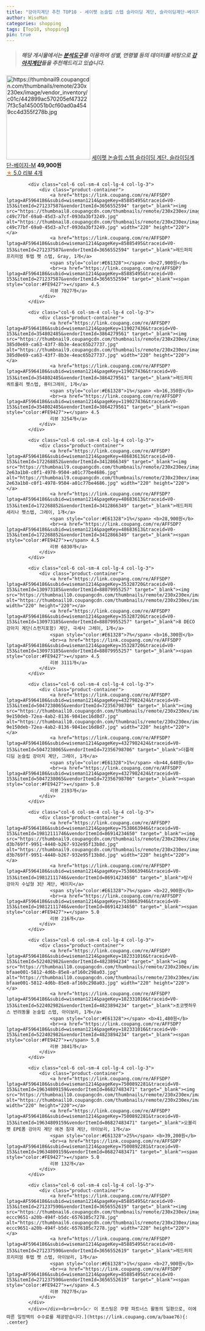 ```yaml
---
title: "강아지계단 추천 TOP10 - 세이펫 논슬립 스텝 슬라이딩 계단, 슬라이딩계단-베이지-M"
author: WiseMan
categories: shopping
tags: [Top10, shopping]
pin: true
---
```


> ##### 해당 게시물에서는 [**분석도구**](https://itemscout.io/)를 이용하여 **성별**, **연령별** 등의 데이터를 바탕으로 [**강아지계단**](https://link.coupang.com/a/baae76)들을 추천해드리고 있습니다.
<div class="container"><div class="row">
            <div class="col-6 col-sm-4 col-lg-4 col-lg-3">
                <div class="product-container">
                    <a href="https://link.coupang.com/re/AFFSDP?lptag=AF5964186&subid=wiseman1214&pageKey=7590561480&traceid=V0-153&itemId=20057266003&vendorItemId=86409403756" target="_blank"><img src="https://thumbnail9.coupangcdn.com/thumbnails/remote/230x230ex/image/vendor_inventory/c01c/442899ac570205ef473227f3c5a1450051b0cf60ad0a4549cc4d355f278b.jpg" alt="https://thumbnail9.coupangcdn.com/thumbnails/remote/230x230ex/image/vendor_inventory/c01c/442899ac570205ef473227f3c5a1450051b0cf60ad0a4549cc4d355f278b.jpg" width="220" height="220"></a>
                    <a href="https://link.coupang.com/re/AFFSDP?lptag=AF5964186&subid=wiseman1214&pageKey=7590561480&traceid=V0-153&itemId=20057266003&vendorItemId=86409403756" target="_blank">세이펫 논슬립 스텝 슬라이딩 계단, 슬라이딩계단-베이지-M</a>
                    <span style="color:#E61328"></span> <b>49,900원</b>
                    <br><a href="https://link.coupang.com/re/AFFSDP?lptag=AF5964186&subid=wiseman1214&pageKey=7590561480&traceid=V0-153&itemId=20057266003&vendorItemId=86409403756" target="_blank"><span style="color:#FE9427">★</span> 5.0
                    리뷰 4개</a>
                </div>
            </div>
            
            <div class="col-6 col-sm-4 col-lg-4 col-lg-3">
                <div class="product-container">
                    <a href="https://link.coupang.com/re/AFFSDP?lptag=AF5964186&subid=wiseman1214&pageKey=85885495&traceid=V0-153&itemId=271237587&vendorItemId=3656552594" target="_blank"><img src="https://thumbnail8.coupangcdn.com/thumbnails/remote/230x230ex/image/retail/images/911435354576800-c49c77bf-69a0-45d3-a7cf-093da3bf3249.jpg" alt="https://thumbnail8.coupangcdn.com/thumbnails/remote/230x230ex/image/retail/images/911435354576800-c49c77bf-69a0-45d3-a7cf-093da3bf3249.jpg" width="220" height="220"></a>
                    <a href="https://link.coupang.com/re/AFFSDP?lptag=AF5964186&subid=wiseman1214&pageKey=85885495&traceid=V0-153&itemId=271237587&vendorItemId=3656552594" target="_blank">레드퍼피 프리미엄 투텝 펫 스텝, Gray, 1개</a>
                    <span style="color:#E61328"></span> <b>27,900원</b>
                    <br><a href="https://link.coupang.com/re/AFFSDP?lptag=AF5964186&subid=wiseman1214&pageKey=85885495&traceid=V0-153&itemId=271237587&vendorItemId=3656552594" target="_blank"><span style="color:#FE9427">★</span> 4.5
                    리뷰 7027개</a>
                </div>
            </div>
            
            <div class="col-6 col-sm-4 col-lg-4 col-lg-3">
                <div class="product-container">
                    <a href="https://link.coupang.com/re/AFFSDP?lptag=AF5964186&subid=wiseman1214&pageKey=119027436&traceid=V0-153&itemId=354802485&vendorItemId=3864279561" target="_blank"><img src="https://thumbnail9.coupangcdn.com/thumbnails/remote/230x230ex/image/retail/images/6736214985157-385d0e69-ca63-43f7-8b3e-4eac65b27737.jpg" alt="https://thumbnail9.coupangcdn.com/thumbnails/remote/230x230ex/image/retail/images/6736214985157-385d0e69-ca63-43f7-8b3e-4eac65b27737.jpg" width="220" height="220"></a>
                    <a href="https://link.coupang.com/re/AFFSDP?lptag=AF5964186&subid=wiseman1214&pageKey=119027436&traceid=V0-153&itemId=354802485&vendorItemId=3864279561" target="_blank">레드퍼피 쿼트롤리 펫스텝, 퓨터그레이, 1개</a>
                    <span style="color:#E61328">1%</span> <b>16,350원</b>
                    <br><a href="https://link.coupang.com/re/AFFSDP?lptag=AF5964186&subid=wiseman1214&pageKey=119027436&traceid=V0-153&itemId=354802485&vendorItemId=3864279561" target="_blank"><span style="color:#FE9427">★</span> 4.5
                    리뷰 3254개</a>
                </div>
            </div>
            
            <div class="col-6 col-sm-4 col-lg-4 col-lg-3">
                <div class="product-container">
                    <a href="https://link.coupang.com/re/AFFSDP?lptag=AF5964186&subid=wiseman1214&pageKey=48683613&traceid=V0-153&itemId=172268852&vendorItemId=3412866349" target="_blank"><img src="https://thumbnail9.coupangcdn.com/thumbnails/remote/230x230ex/image/retail/images/211717021066769-2e63a1b8-c0f1-4978-9504-a01c77be4686.jpg" alt="https://thumbnail9.coupangcdn.com/thumbnails/remote/230x230ex/image/retail/images/211717021066769-2e63a1b8-c0f1-4978-9504-a01c77be4686.jpg" width="220" height="220"></a>
                    <a href="https://link.coupang.com/re/AFFSDP?lptag=AF5964186&subid=wiseman1214&pageKey=48683613&traceid=V0-153&itemId=172268852&vendorItemId=3412866349" target="_blank">레드퍼피 세리나 펫스텝, 그레이, 1개</a>
                    <span style="color:#E61328">1%</span> <b>28,900원</b>
                    <br><a href="https://link.coupang.com/re/AFFSDP?lptag=AF5964186&subid=wiseman1214&pageKey=48683613&traceid=V0-153&itemId=172268852&vendorItemId=3412866349" target="_blank"><span style="color:#FE9427">★</span> 4.5
                    리뷰 6830개</a>
                </div>
            </div>
            
            <div class="col-6 col-sm-4 col-lg-4 col-lg-3">
                <div class="product-container">
                    <a href="https://link.coupang.com/re/AFFSDP?lptag=AF5964186&subid=wiseman1214&pageKey=35328720&traceid=V0-153&itemId=130973185&vendorItemId=88079955257" target="_blank"><img src="https://thumbnail10.coupangcdn.com/thumbnails/remote/230x230ex/image/vendor_inventory/f109/7addac0f3d733623dd59b72033926a82782bbc2467caf25e244fb105cb23.png" alt="https://thumbnail10.coupangcdn.com/thumbnails/remote/230x230ex/image/vendor_inventory/f109/7addac0f3d733623dd59b72033926a82782bbc2467caf25e244fb105cb23.png" width="220" height="220"></a>
                    <a href="https://link.coupang.com/re/AFFSDP?lptag=AF5964186&subid=wiseman1214&pageKey=35328720&traceid=V0-153&itemId=130973185&vendorItemId=88079955257" target="_blank">8 DECO 강아지 계단(스펀지포함) 계단, 극세사 그레이, 1개</a>
                    <span style="color:#E61328">7%</span> <b>16,300원</b>
                    <br><a href="https://link.coupang.com/re/AFFSDP?lptag=AF5964186&subid=wiseman1214&pageKey=35328720&traceid=V0-153&itemId=130973185&vendorItemId=88079955257" target="_blank"><span style="color:#FE9427">★</span> 4.5
                    리뷰 3111개</a>
                </div>
            </div>
            
            <div class="col-6 col-sm-4 col-lg-4 col-lg-3">
                <div class="product-container">
                    <a href="https://link.coupang.com/re/AFFSDP?lptag=AF5964186&subid=wiseman1214&pageKey=4327982424&traceid=V0-153&itemId=5047238065&vendorItemId=72356798706" target="_blank"><img src="https://thumbnail10.coupangcdn.com/thumbnails/remote/230x230ex/image/retail/images/961490649933069-9e150deb-72ea-4ab2-8136-9841ec16d8d7.jpg" alt="https://thumbnail10.coupangcdn.com/thumbnails/remote/230x230ex/image/retail/images/961490649933069-9e150deb-72ea-4ab2-8136-9841ec16d8d7.jpg" width="220" height="220"></a>
                    <a href="https://link.coupang.com/re/AFFSDP?lptag=AF5964186&subid=wiseman1214&pageKey=4327982424&traceid=V0-153&itemId=5047238065&vendorItemId=72356798706" target="_blank">더플래 디딤 논슬립 강아지 계단, 그레이, 1개</a>
                    <span style="color:#E61328">1%</span> <b>44,640원</b>
                    <br><a href="https://link.coupang.com/re/AFFSDP?lptag=AF5964186&subid=wiseman1214&pageKey=4327982424&traceid=V0-153&itemId=5047238065&vendorItemId=72356798706" target="_blank"><span style="color:#FE9427">★</span> 5.0
                    리뷰 2193개</a>
                </div>
            </div>
            
            <div class="col-6 col-sm-4 col-lg-4 col-lg-3">
                <div class="product-container">
                    <a href="https://link.coupang.com/re/AFFSDP?lptag=AF5964186&subid=wiseman1214&pageKey=7538663946&traceid=V0-153&itemId=19812111746&vendorItemId=86914234650" target="_blank"><img src="https://thumbnail9.coupangcdn.com/thumbnails/remote/230x230ex/image/retail/images/1345997494004366-d3b769ff-9951-4440-b267-932e95f13b8d.jpg" alt="https://thumbnail9.coupangcdn.com/thumbnails/remote/230x230ex/image/retail/images/1345997494004366-d3b769ff-9951-4440-b267-932e95f13b8d.jpg" width="220" height="220"></a>
                    <a href="https://link.coupang.com/re/AFFSDP?lptag=AF5964186&subid=wiseman1214&pageKey=7538663946&traceid=V0-153&itemId=19812111746&vendorItemId=86914234650" target="_blank">탐사 강아지 수납형 3단 계단, 베이지</a>
                    <span style="color:#E61328">7%</span> <b>22,900원</b>
                    <br><a href="https://link.coupang.com/re/AFFSDP?lptag=AF5964186&subid=wiseman1214&pageKey=7538663946&traceid=V0-153&itemId=19812111746&vendorItemId=86914234650" target="_blank"><span style="color:#FE9427">★</span> 5.0
                    리뷰 216개</a>
                </div>
            </div>
            
            <div class="col-6 col-sm-4 col-lg-4 col-lg-3">
                <div class="product-container">
                    <a href="https://link.coupang.com/re/AFFSDP?lptag=AF5964186&subid=wiseman1214&pageKey=182331016&traceid=V0-153&itemId=522402982&vendorItemId=4823894234" target="_blank"><img src="https://thumbnail10.coupangcdn.com/thumbnails/remote/230x230ex/image/retail/images/1137783238472597-bfaae001-5812-4d6b-85e8-af160c298a03.jpg" alt="https://thumbnail10.coupangcdn.com/thumbnails/remote/230x230ex/image/retail/images/1137783238472597-bfaae001-5812-4d6b-85e8-af160c298a03.jpg" width="220" height="220"></a>
                    <a href="https://link.coupang.com/re/AFFSDP?lptag=AF5964186&subid=wiseman1214&pageKey=182331016&traceid=V0-153&itemId=522402982&vendorItemId=4823894234" target="_blank">초코펫하우스 반려동물 논슬립 스텝, 아이보리, 1개</a>
                    <span style="color:#E61328"></span> <b>41,480원</b>
                    <br><a href="https://link.coupang.com/re/AFFSDP?lptag=AF5964186&subid=wiseman1214&pageKey=182331016&traceid=V0-153&itemId=522402982&vendorItemId=4823894234" target="_blank"><span style="color:#FE9427">★</span> 5.0
                    리뷰 3841개</a>
                </div>
            </div>
            
            <div class="col-6 col-sm-4 col-lg-4 col-lg-3">
                <div class="product-container">
                    <a href="https://link.coupang.com/re/AFFSDP?lptag=AF5964186&subid=wiseman1214&pageKey=7500892281&traceid=V0-153&itemId=19634809159&vendorItemId=86827483471" target="_blank"><img src="https://thumbnail10.coupangcdn.com/thumbnails/remote/230x230ex/image/vendor_inventory/7475/1d10918f7e49e2f6487b703dd460d496c1d3eb4aa6559182bc6a92099a99.png" alt="https://thumbnail10.coupangcdn.com/thumbnails/remote/230x230ex/image/vendor_inventory/7475/1d10918f7e49e2f6487b703dd460d496c1d3eb4aa6559182bc6a92099a99.png" width="220" height="220"></a>
                    <a href="https://link.coupang.com/re/AFFSDP?lptag=AF5964186&subid=wiseman1214&pageKey=7500892281&traceid=V0-153&itemId=19634809159&vendorItemId=86827483471" target="_blank">오블리펫 EPE폼 강아지 계단 애견 침대 계단, 아이보리, 1개</a>
                    <span style="color:#E61328">25%</span> <b>39,200원</b>
                    <br><a href="https://link.coupang.com/re/AFFSDP?lptag=AF5964186&subid=wiseman1214&pageKey=7500892281&traceid=V0-153&itemId=19634809159&vendorItemId=86827483471" target="_blank"><span style="color:#FE9427">★</span> 5.0
                    리뷰 132개</a>
                </div>
            </div>
            
            <div class="col-6 col-sm-4 col-lg-4 col-lg-3">
                <div class="product-container">
                    <a href="https://link.coupang.com/re/AFFSDP?lptag=AF5964186&subid=wiseman1214&pageKey=85885495&traceid=V0-153&itemId=271237590&vendorItemId=3656552619" target="_blank"><img src="https://thumbnail6.coupangcdn.com/thumbnails/remote/230x230ex/image/retail/images/209503952640831-eccc9651-a20b-494f-b5dc-6576105c7278.jpg" alt="https://thumbnail6.coupangcdn.com/thumbnails/remote/230x230ex/image/retail/images/209503952640831-eccc9651-a20b-494f-b5dc-6576105c7278.jpg" width="220" height="220"></a>
                    <a href="https://link.coupang.com/re/AFFSDP?lptag=AF5964186&subid=wiseman1214&pageKey=85885495&traceid=V0-153&itemId=271237590&vendorItemId=3656552619" target="_blank">레드퍼피 프리미엄 투텝 펫 스텝, 아이보리, 1개</a>
                    <span style="color:#E61328">1%</span> <b>27,900원</b>
                    <br><a href="https://link.coupang.com/re/AFFSDP?lptag=AF5964186&subid=wiseman1214&pageKey=85885495&traceid=V0-153&itemId=271237590&vendorItemId=3656552619" target="_blank"><span style="color:#FE9427">★</span> 4.5
                    리뷰 7027개</a>
                </div>
            </div>
            </div></div><br><br>[👉 이 포스팅은 쿠팡 파트너스 활동의 일환으로, 이에 따른 일정액의 수수료를 제공받습니다.](https://link.coupang.com/a/baae76){: .center}